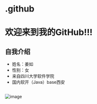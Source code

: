 # .github
# 欢迎来到我的GitHub!!!
## 自我介绍
- 姓名：姜如
- 性别：女
- 来自四川大学软件学院
- 国内软开（Java）base西安
## 
![image](D:\找工作相关\一寸电子照.jpg)

